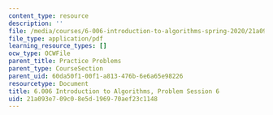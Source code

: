 ```yaml
---
content_type: resource
description: ''
file: /media/courses/6-006-introduction-to-algorithms-spring-2020/21a093e709c08e5d196970aef23c1148_MIT6_006S20_prob6.pdf
file_type: application/pdf
learning_resource_types: []
ocw_type: OCWFile
parent_title: Practice Problems
parent_type: CourseSection
parent_uid: 60da50f1-00f1-a813-476b-6e6a65e98226
resourcetype: Document
title: 6.006 Introduction to Algorithms, Problem Session 6
uid: 21a093e7-09c0-8e5d-1969-70aef23c1148
---
```


